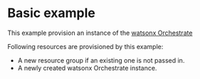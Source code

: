 # Basic example

This example provision an instance of the [watsonx Orchestrate](https://github.com/terraform-ibm-modules/terraform-ibm-watsonx-Orchestrate)

Following resources are provisioned by this example:

- A new resource group if an existing one is not passed in.
- A newly created watsonx Orchestrate instance.
